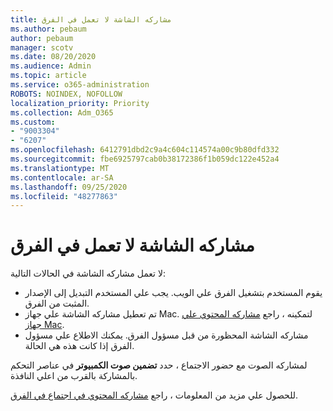 ```yaml
---
title: مشاركه الشاشة لا تعمل في الفرق
ms.author: pebaum
author: pebaum
manager: scotv
ms.date: 08/20/2020
ms.audience: Admin
ms.topic: article
ms.service: o365-administration
ROBOTS: NOINDEX, NOFOLLOW
localization_priority: Priority
ms.collection: Adm_O365
ms.custom:
- "9003304"
- "6207"
ms.openlocfilehash: 6412791dbd2c9a4c604c114574a00c9b80dfd332
ms.sourcegitcommit: fbe6925797cab0b38172386f1b059dc122e452a4
ms.translationtype: MT
ms.contentlocale: ar-SA
ms.lasthandoff: 09/25/2020
ms.locfileid: "48277863"
---
```

# <a name="screen-sharing-not-working-in-teams"></a>مشاركه الشاشة لا تعمل في الفرق

لا تعمل مشاركه الشاشة في الحالات التالية:

- يقوم المستخدم بتشغيل الفرق علي الويب. يجب علي المستخدم التبديل إلى الإصدار المثبت من الفرق.
- تم تعطيل مشاركه الشاشة علي جهاز Mac. لتمكينه ، راجع  [مشاركه المحتوي علي جهاز Mac](https://support.microsoft.com/office/fcc2bf59-aecd-4481-8f99-ce55dd836ce8#bkmk_sharecontentonmac).
- مشاركه الشاشة المحظورة من قبل مسؤول الفرق. يمكنك الاطلاع علي مسؤول الفرق إذا كانت هذه هي الحالة.  

لمشاركه الصوت مع حضور الاجتماع ، حدد  **تضمين صوت الكمبيوتر**  في عناصر التحكم بالمشاركة بالقرب من اعلي النافذة.

للحصول علي مزيد من المعلومات ، راجع [مشاركه المحتوي في اجتماع في الفرق](https://support.microsoft.com/office/fcc2bf59-aecd-4481-8f99-ce55dd836ce8).
